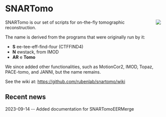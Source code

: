 # SNARTomo

<img align="right" src="https://user-images.githubusercontent.com/12241752/222498175-f95029e1-5a6e-4a41-99e5-b035c480468b.png" />

SNARTomo is our set of scripts for on-the-fly tomographic reconstruction. 

The name is derived from the programs that were originally run by it:

  * **S** ee-tee-eff-find-four (CTFFIND4)
  * **N** ewstack, from IMOD
  * **AR** e **Tomo**

We since added other functionalities, such as MotionCor2, IMOD, Topaz, PACE-tomo, and JANNI, but the name remains.

See the wiki at: https://github.com/rubenlab/snartomo/wiki

## Recent news

2023-09-14 -- Added documentation for SNARTomoEERMerge
